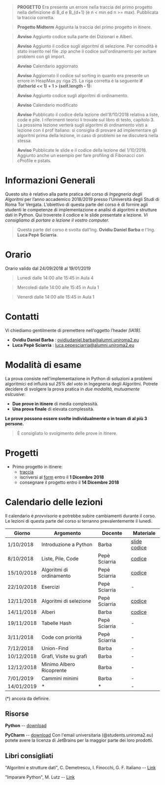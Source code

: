 > **PROGETTO** Era presente un errore nella traccia del primo progetto nella definizione di B_d e B_{d+1} (è n < min ed n >= max). Pubblicata la traccia corretta.

> **Progetto Midterm** Aggiunta la traccia del primo progetto in itinere.

> **Avviso** Aggiunto codice sulla parte dei Dizionari e Alberi.

> **Avviso** Aggiunto il codice sugli algoritmi di selezione. Per comodità è stato inserito nel file .zip anche il codice sull'ordinamento per avitare problemi con gli import.

> **Avviso** Calendario aggiornato

> **Avviso** Aggiornato il codice sul sorting in quanto era presente un errore in HeapMax.py riga 25. La riga corretta è la seguente **if (fatherId << 1) + 1 > (self.length - 1):**

> **Avviso** Aggiunto codice sugli algoritmi di ordinamento. 

> **Avviso** Calendario modificato

> **Avviso** Pubblicato il codice della lezione dell'8/10/2018 relativa a liste, code e pile. I riferimenti teorici li trovate sul libro di testo, capitolo 3. La prossima lezione verterà sugli algoritmi di ordinamento visti a lezione con il prof Italiano: si consiglia di provare ad implementare gli algoritmi prima della lezione, in caso di problemi se ne discuterà nella stessa.

> **Avviso** Pubblicate le slide e il codice della lezione del 1/10/2018. Aggiunto anche un esempio per fare profiling di Fibonacci con cProfile e pstats.

# Informazioni Generali
Questo sito è relativo alla parte pratica del corso di *Ingegneria degli Algoritmi* per l’anno accademico 2018/2019 presso l'Università degli Studi di Roma Tor Vergata.
L’obiettivo di questa parte del corso è di fornire agli studenti le competenze di implementazione e analisi di algoritmi e strutture dati in Python.
Qui troverete il codice e le slide presentate a lezione. *Vi consigliamo di portare a lezione il vostro computer.*

> Questa parte del corso è svolta dall’Ing. **Ovidiu Daniel Barba** e l'Ing. **Luca Pepè Sciarria**.


# Orario
Orario valido dal 24/09/2018 al 19/01/2019

> Lunedi dalle 14:00 alle 15:45 in Aula 4

> Mercoledi dalle 14:00 alle 15:45 in Aula 1

> Venerdi dalle 14:00 alle 15:45 in Aula 1


# Contatti
Vi chiediamo gentilmente di premettere nell’oggetto l’header *[IA18]*.

* **Ovidiu Daniel Barba** : [ovidiudaniel.barba@alumni.uniroma2.eu](mailto:ovidiudaniel.barba@alumni.uniroma2.eu)
* **Luca Pepè Sciarria** : [luca.pepesciarria@alumni.uniroma2.eu](mailto:luca.pepesciarria@alumni.uniroma2.eu)


# Modalità di esame
La prova consiste nell'implementazione in Python di soluzioni a problemi algoritmici ed influirà sul *25% del voto* in Ingegneria degli Algoritmi.
Potrete decidere di svolgere la prova pratica in *due modalità, mutuamente eslcusive*:
* **Due prove in itinere** di media complessità.
* **Una prova finale** di elevata complessità.

**Le prove possono essere svolte individualmente o in team di al più 3 persone.**

> È consigliato lo svolgimento delle prove in itinere.


# Progetti
* Primo progetto in itinere:
    * [traccia][7]
    * iscriversi al [form][8] entro il **1 Dicembre 2018**
    * consegnare il progetto entro il **14 Dicembre 2018**


# Calendario delle lezioni
Il calendario è *provvisorio* e potrebbe subire cambiamenti durante il corso. Le lezioni di questa parte del corso si terranno prevalentemente il lunedì.


| Giorno     | Argomento                            | Docente      | Materiale               |
|------------|--------------------------------------|--------------|-------------------------|
| 1/10/2018  | Introduzione a Python                | Barba        | [slide][1] [codice][2]|         
| 8/10/2018  | Liste, Pile, Code                    | Pepè Sciarria| [codice][3]          |
| 15/10/2018 | Algoritmi di ordinamento             | Pepè Sciarria| [codice][4]          |
| 22/10/2018 | Esercizi                             | Pepè Sciarria| -          |
| 12/11/2018 | Algoritmi di selezione               | Pepè Sciarria| [codice][5]           |
| 14/11/2018 | Alberi                               | Barba        | [codice][6]          |
| 19/11/2018 | Tabelle Hash                         | Pepè Sciarria| -          |
| 3/11/2018  | Code con priorità                    | Pepè Sciarria| -          |
| 7/12/2018  | Union-Find                           | Barba        | -          |
| 10/12/2018 | Grafi, Visite su grafi               | Barba        | -          |
| 12/12/2018 | Minimo Albero Ricoprente             | Barba        | -          |
| 7/01/2019  | Cammini minimi                       | Barba        | -          |
| 14/01/2019 | *                                    | *            | -          |

(\*) ancora da definire.

[1]:https://raw.githubusercontent.com/uniroma2-algorithms/ingegneria-algoritmi-2018/content/slide/1_python.pdf
[2]:https://raw.githubusercontent.com/uniroma2-algorithms/ingegneria-algoritmi-2018/content/codice/1_python.zip
[3]:https://raw.githubusercontent.com/uniroma2-algorithms/ingegneria-algoritmi-2018/content/codice/2_linked_ds.zip
[4]:https://raw.githubusercontent.com/uniroma2-algorithms/ingegneria-algoritmi-2018/content/codice/3_sorting.zip
[5]:https://raw.githubusercontent.com/uniroma2-algorithms/ingegneria-algoritmi-2018/content/codice/4_selection.zip
[6]:https://raw.githubusercontent.com/uniroma2-algorithms/ingegneria-algoritmi-2018/content/codice/5_dictionarytrees.zip

[7]:https://raw.githubusercontent.com/uniroma2-algorithms/ingegneria-algoritmi-2018/content/projec_1_IA_18_19.pdf
[8]:https://docs.google.com/forms/d/e/1FAIpQLSfrvVRh2l89icwf4x-eX1QY1RYOrqzxzYCXi8tTIc0P2RYm8A/viewform
## Risorse
**Python** -- [download](https://www.python.org/)

**PyCharm** -- [download](https://www.jetbrains.com/pycharm/) Con l'email universitaria (@students.uniroma2.eu) potete avere la licenza di JetBrains per la maggior parte dei loro prodotti.


## Libri consigliati
"Algoritmi e strutture dati", C. Demetrescu, I. Finocchi, G. F. Italiano -- [Link](https://www.amazon.it/Algoritmi-strutture-dati-Camil-Demetrescu/dp/8838664684)

"Imparare Python", M. Lutz -- [Link](https://www.amazon.it/Imparare-Python-Mark-Lutz/dp/8848125956)
